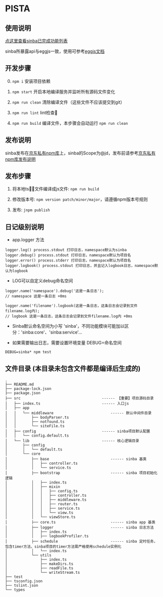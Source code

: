# PISTA

## 使用说明

[点这里查看sinba已完成功能列表](https://cf.jd.com/display/~xiangshoulai/Sinba+roadmap)

sinba所暴露api与eggjs一致，使用可参考[eggjs文档](http://eggjs.org/zh-cn/intro/quickstart.html)

## 开发步骤

0. `npm i` 安装项目依赖

1. `npm start` 开启本地编译服务并监听所有源码文件变化

2. `npm run clean` 清除编译文件（这些文件不应该提交到git）

3. `npm run lint` lint检查

4. `npm run build` 编译文件，本步骤会自动运行 `npm run clean`

## 发布说明

sinba发布在[京东私有npm库](http://npm.m.jd.com/)上，sinba的Scope为@jd，发布前请参考[京东私有npm库发布说明](http://npm.m.jd.com/)


## 发布步骤

1. 将本地ts文件编译成js文件: `npm run build`

2. 修改版本号: `npm version patch/minor/major`，请遵循npm版本号规则

3. 发布: `jnpm publish`

## 日记级别说明

- app.logger 方法

```
logger.log() process.stdout 打印日志，namespace默认为sinba
logger.debug() process.stdout 打印日志，namespace默认为项目名
logger.error() process.stderr 打印日志，namespace默认为项目名
logger.logbook() process.stdout 打印日志，并且记入logbook日志，namespace默认为logbook
```

- LOG可以自定义debug命名空间

```
logger.name('namespace').debug('这是一条日志');
// namespace 这是一条日志 +0ms

logger.name('filename').logbook(这是一条日志，这条日志会记录到文件filename.log内);
// logbook 这是一条日志，这条日志会记录到文件filename.log内 +0ms
```

- Sinba默认命名空间为小写 'sinba'，不同功能模块可能加以区分：'sinba:core'、'sinba:service'...

- 如果需要输出日志，需要设置环境变量 DEBUG=命名空间

```
DEBUG=sinba* npm test
```

## 文件目录 (本目录未包含文件都是编译后生成的)

```
.
├── README.md
├── package-lock.json
├── package.json
├── src                                     ------ 【重要】项目源码目录
│   ├── index.ts                            ------ 入口js
│   ├── app
│   │   └── middleware                          ------ 默认中间件目录
│   │       ├── bodyParser.ts
│   │       ├── notfound.ts
│   │       └── siteFile.ts
│   ├── config                              ------ sinba项目默认配置
│   │   └── config.default.ts
│   └── lib                                 ------ 核心逻辑目录
│       ├── config
│       │   └── default.ts
│       └── core
│           ├── base                            ------ sinba 基类
│           │   ├── controller.ts
│           │   └── service.ts
│           ├── bootstrap                       ------ sinba 项目初始化逻辑
│           │   ├── index.ts
│           │   ├── mixin
│           │   │   ├── config.ts
│           │   │   ├── controller.ts
│           │   │   ├── middleware.ts
│           │   │   ├── router.ts
│           │   │   ├── service.ts
│           │   │   └── view.ts
│           │   └── viewStore.ts
│           ├── core.ts                         ------ sinba app 基类
│           ├── logger                          ------ sinba 日志方法
│           │   ├── index.ts
│           │   ├── logbookProfiler.ts
│           ├── schedule                        ------ sinba 定时任务，包含timer方法，sinba项目的timer方法需严格使用schedule实例化
│           │   └── index.ts
│           └── utils
│               ├── index.ts
│               ├── makeDirs.ts
│               ├── readFile.ts
│               └── writeStream.ts
├── test
├── tsconfig.json
├── tslint.json
└── types

```
